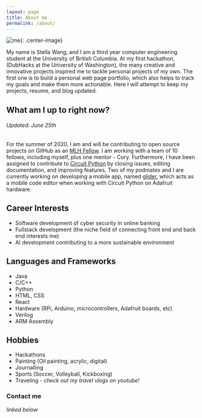 ```yaml
---
layout: page
title: About me
permalink: /about/
---
```


![me](https://github.com/stellaw1/stellaw1.github.io/blob/master/images/me.jpg?raw=true){: .center-image}

My name is Stella Wang, and I am a third year computer engineering student at the University of British Columbia. At my first hackathon, (DubHacks at the University of Washington), the many creative and innovative projects inspired me to tackle personal projects of my own. The first one is to build a personal web page portfolio, which also helps to track my goals and make them more actionable. Here I will attempt to keep my projects, resume, and blog updated. 


## What am I up to right now?
###### Updated: June 25th
For the summer of 2020, I am and will be contributing to open source projects on GitHub as an [MLH Fellow](https://fellowship.mlh.io/students). I am working with a team of 10 fellows, including myself, plus one mentor - Cory. Furthermore, I have been assigned to contribute to [Circuit Python](https://github.com/adafruit/circuitpython) by closing issues, editing documentation, and improving features. Two of my podmates and I are currently working on developing a mobile app, named [glider](https://github.com/adafruit/glider), which acts as a mobile code editor when working with Circuit Python on Adafruit hardware. 

## Career Interests
- Software development of cyber security in online banking
- Fullstack development (the niche field of connecting front end and back end interests me)
- AI development contributing to a more sustainable environment

## Languages and Frameworks
 - Java
 - C/C++
 - Python
 - HTML, CSS
 - React
 - Hardware (RPi, Arduino, microcontrollers, Adafruit boards, etc)
 - Verilog
 - ARM Assembly

## Hobbies
- Hackathons
- Painting (Oil painting, acrylic, digital)
- Journalling
- Sports (Soccer, Volleyball, Kickboxing)
- Traveling - *check out my travel vlogs on youtube!*

### Contact me
*linked below*
